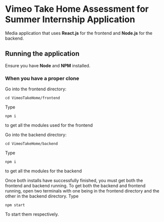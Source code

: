 # Vimeo Take Home Assessment for Summer Internship Application

Media application that uses **React.js** for the frontend and **Node.js** for the backend.

## Running the application 

Ensure you have **Node** and **NPM** installed.

### When you have a proper clone
Go into the frontend directory:
```
cd VimeoTakeHome/frontend
```
Type
``` 
npm i 
``` 
to get all the modules used for the frontend

Go into the backend directory:
``` 
cd VimeoTakeHome/backend
```
Type
``` 
npm i 
``` 
to get all the modules for the backend


Once both installs have successfully finished, you must get both the frontend and backend running.
To get both the backend and frontend running, open two terminals with one being in the frontend directory and the other in the backend directory.
Type
```
npm start
```
To start them respectively.


